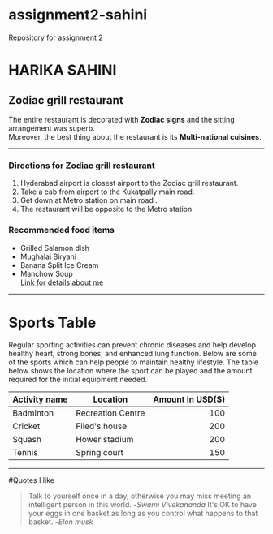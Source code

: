 # assignment2-sahini
Repository for assignment 2
# HARIKA SAHINI
## Zodiac grill restaurant
 The entire restaurant is decorated with **Zodiac signs** and the sitting arrangement was superb.<br> Moreover, the best thing about the restaurant is its **Multi-national cuisines**.

 ---

 ### Directions for Zodiac grill restaurant
 1. Hyderabad airport is closest airport to the Zodiac grill restaurant.
 2. Take a cab from airport to the Kukatpally main road.
 3. Get down at Metro station on main road .
 4. The restaurant will be opposite to the Metro station.
 ### Recommended food items
 * Grilled Salamon dish
 * Mughalai Biryani
 * Banana Split Ice Cream
 * Manchow Soup<br>
 [Link for details about me](https://github.com/harikasahini/assignment2-sahini/blob/main/AboutMe.md)

 ---

 # Sports Table
Regular sporting activities can prevent chronic diseases and help develop healthy heart, strong bones, and enhanced lung function. Below are some of the sports which can help people to maintain healthy lifestyle. The table below shows the location where the sport can be played and the amount required for the initial equipment needed.

| Activity name | Location | Amount in USD($) |
| --- | --- | ---: |
| Badminton | Recreation Centre | 100 |
| Cricket | Filed's house | 200 |
| Squash | Hower stadium | 200 |
| Tennis | Spring court | 150 |

---

#Quotes I like

>Talk to yourself once in a day, otherwise you may miss meeting an intelligent person in this world. -*Swami Vivekananda*
>It's OK to have your eggs in one basket as long as you control what happens to that basket. -*Elon musk*
